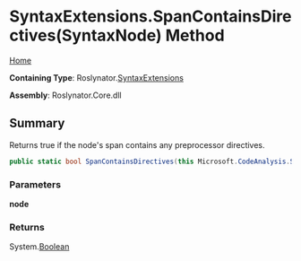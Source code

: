 # SyntaxExtensions\.SpanContainsDirectives\(SyntaxNode\) Method

[Home](../../../README.md)

**Containing Type**: Roslynator\.[SyntaxExtensions](../README.md)

**Assembly**: Roslynator\.Core\.dll

## Summary

Returns true if the node's span contains any preprocessor directives\.

```csharp
public static bool SpanContainsDirectives(this Microsoft.CodeAnalysis.SyntaxNode node)
```

### Parameters

**node**

### Returns

System\.[Boolean](https://docs.microsoft.com/en-us/dotnet/api/system.boolean)

